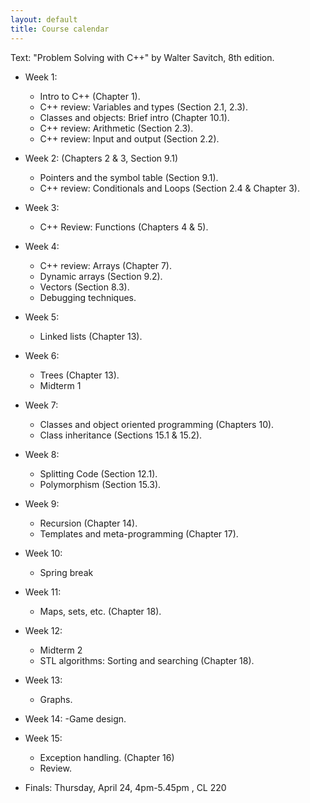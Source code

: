 ```yaml
---
layout: default
title: Course calendar
---
```


Text: "Problem Solving with C++" by Walter Savitch, 8th edition.



* Week 1:
    - Intro to C++ (Chapter 1).
    - C++ review: Variables and types (Section 2.1, 2.3).
    - Classes and objects: Brief intro (Chapter 10.1).
    - C++ review: Arithmetic (Section 2.3).
    - C++ review: Input and output (Section 2.2).
 
   
* Week 2:
      (Chapters 2 \& 3, Section 9.1)
    - Pointers and the symbol table (Section 9.1).
    - C++ review: Conditionals and Loops (Section 2.4 \& Chapter 3). 
    
    
* Week 3: 
    - C++ Review: Functions (Chapters 4 \& 5).
    


* Week 4:
    - C++ review: Arrays (Chapter 7).
    - Dynamic arrays (Section 9.2).
    - Vectors (Section 8.3).
    - Debugging techniques. 


* Week 5:
    - Linked lists (Chapter 13).
    

* Week 6: 
    - Trees (Chapter 13).
    - Midterm 1   


* Week 7:
    - Classes and object oriented programming (Chapters 10).
    - Class inheritance (Sections 15.1 \& 15.2).
    


* Week 8:
    - Splitting Code (Section 12.1). 
    - Polymorphism (Section 15.3).


* Week 9:
    - Recursion (Chapter 14). 
    - Templates and meta-programming  (Chapter 17).
    

* Week 10:
    - Spring break


* Week 11:
    - Maps, sets, etc. (Chapter 18).


* Week 12:
    - Midterm 2
    - STL algorithms: Sorting and searching (Chapter 18).
    

* Week 13:
    - Graphs.   


* Week 14:
    -Game design. 
     

* Week 15:
    - Exception handling. (Chapter 16)
    - Review.
    

* Finals: Thursday, April 24, 4pm-5.45pm , CL 220 
    
